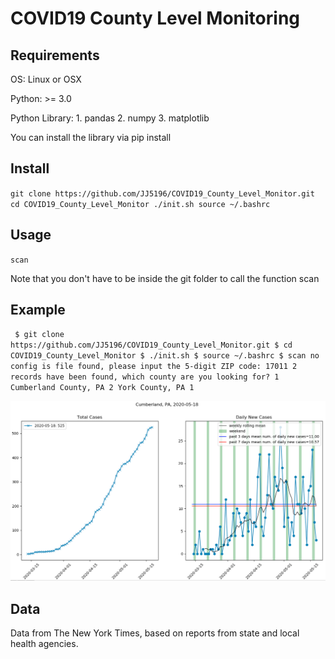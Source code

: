 # COVID19 County Level Monitoring

## Requirements

OS: Linux or OSX

Python: >= 3.0

Python Library:
	1. pandas
	2. numpy
	3. matplotlib

You can install the library via pip install

## Install
`git clone https://github.com/JJ5196/COVID19_County_Level_Monitor.git
cd COVID19_County_Level_Monitor
./init.sh
source ~/.bashrc`

## Usage
`scan`

Note that you don't have to be inside the git folder to call the function scan

## Example
`
$ git clone https://github.com/JJ5196/COVID19_County_Level_Monitor.git
$ cd COVID19_County_Level_Monitor
$ ./init.sh
$ source ~/.bashrc
$ scan
no config is file found, please input the 5-digit ZIP code: 17011
2 records have been found, which county are you looking for?
    1 Cumberland County, PA
    2 York County, PA
1`

![](https://github.com/JJ5196/COVID19_County_Level_Monitor/blob/master/output_example.png)

## Data

Data from The New York Times, based on reports from state and local health agencies.
